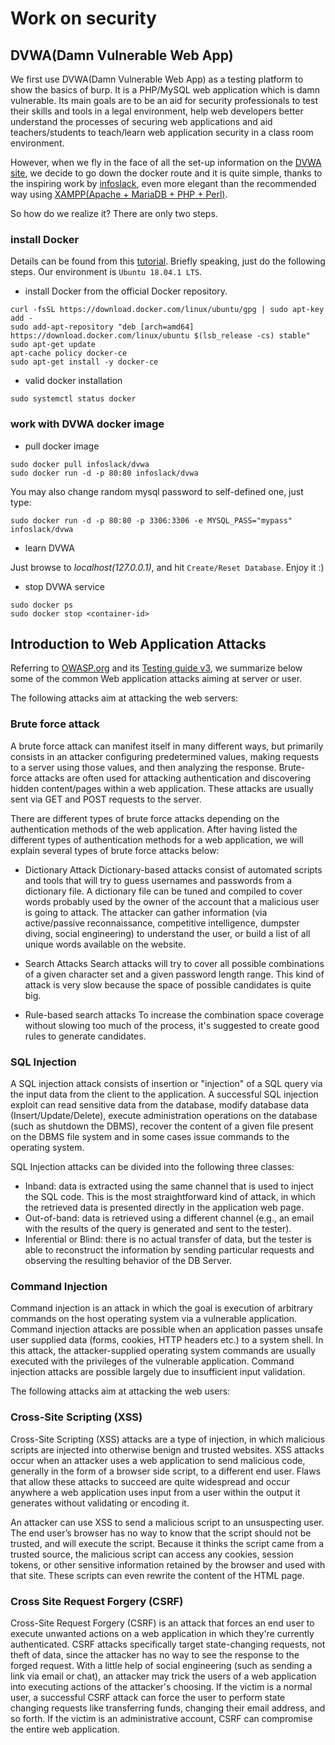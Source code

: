 # Work on security

## DVWA(Damn Vulnerable Web App)

We first use DVWA(Damn Vulnerable Web App) as a testing platform to show the basics of burp. It is a PHP/MySQL web application which is damn vulnerable. Its main goals are to be an aid for security professionals to test their skills and tools in a legal environment, help web developers better understand the processes of securing web applications and aid teachers/students to teach/learn web application security in a class room environment.

However, when we fly in the face of all the set-up information on the [DVWA site](http://www.dvwa.co.uk/), we decide to go down the docker route and it is quite simple, thanks to the inspiring work by [infoslack](https://github.com/infoslack/docker-dvwa), even more elegant than the recommended way using [XAMPP(Apache + MariaDB + PHP + Perl)](https://www.apachefriends.org/index.html).

So how do we realize it? There are only two steps.

### install Docker

Details can be found from this [tutorial](https://www.digitalocean.com/community/tutorials/how-to-install-and-use-docker-on-ubuntu-16-04). Briefly speaking, just do the following steps. Our environment is `Ubuntu 18.04.1 LTS`.

- install Docker from the official Docker repository.

```shell
curl -fsSL https://download.docker.com/linux/ubuntu/gpg | sudo apt-key add -
sudo add-apt-repository "deb [arch=amd64] https://download.docker.com/linux/ubuntu $(lsb_release -cs) stable"
sudo apt-get update
apt-cache policy docker-ce
sudo apt-get install -y docker-ce
```

- valid docker installation

```shell
sudo systemctl status docker
```

### work with DVWA docker image

- pull docker image

```shell
sudo docker pull infoslack/dvwa
sudo docker run -d -p 80:80 infoslack/dvwa
```
You may also change random mysql password to self-defined one, just type:

```shell
sudo docker run -d -p 80:80 -p 3306:3306 -e MYSQL_PASS="mypass" infoslack/dvwa
```

- learn DVWA

Just browse to *localhost(127.0.0.1)*, and hit `Create/Reset Database`. Enjoy it :)

- stop DVWA service

```shell
sudo docker ps
sudo docker stop <container-id>
```

## Introduction to Web Application Attacks
Referring to [OWASP.org](https://www.owasp.org/) and its [Testing guide v3](https://www.owasp.org/index.php/OWASP_Testing_Guide_v3_Table_of_Contents), we summarize below some of the common Web application attacks aiming at server or user.

The following attacks aim at attacking the web servers:
### Brute force attack
A brute force attack can manifest itself in many different ways, but primarily consists in an attacker configuring predetermined values, making requests to a server using those values, and then analyzing the response. Brute-force attacks are often used for attacking authentication and discovering hidden content/pages within a web application. These attacks are usually sent via GET and POST requests to the server.

There are different types of brute force attacks depending on the authentication methods of the web application. After having listed the different types of authentication methods for a web application, we will explain several types of brute force attacks below:

- Dictionary Attack
Dictionary-based attacks consist of automated scripts and tools that will try to guess usernames and passwords from a dictionary file. A dictionary file can be tuned and compiled to cover words probably used by the owner of the account that a malicious user is going to attack. The attacker can gather information (via active/passive reconnaissance, competitive intelligence, dumpster diving, social engineering) to understand the user, or build a list of all unique words available on the website. 

- Search Attacks
Search attacks will try to cover all possible combinations of a given character set and a given password length range. This kind of attack is very slow because the space of possible candidates is quite big.

- Rule-based search attacks
To increase the combination space coverage without slowing too much of the process, it's suggested to create good rules to generate candidates. 

### SQL Injection
A SQL injection attack consists of insertion or "injection" of a SQL query via the input data from the client to the application. A successful SQL injection exploit can read sensitive data from the database, modify database data (Insert/Update/Delete), execute administration operations on the database (such as shutdown the DBMS), recover the content of a given file present on the DBMS file system and in some cases issue commands to the operating system. 

SQL Injection attacks can be divided into the following three classes:

- Inband: data is extracted using the same channel that is used to inject the SQL code. This is the most straightforward kind of attack, in which the retrieved data is presented directly in the application web page.
- Out-of-band: data is retrieved using a different channel (e.g., an email with the results of the query is generated and sent to the tester).
- Inferential or Blind: there is no actual transfer of data, but the tester is able to reconstruct the information by sending particular requests and observing the resulting behavior of the DB Server.

### Command Injection
Command injection is an attack in which the goal is execution of arbitrary commands on the host operating system via a vulnerable application. Command injection attacks are possible when an application passes unsafe user supplied data (forms, cookies, HTTP headers etc.) to a system shell. In this attack, the attacker-supplied operating system commands are usually executed with the privileges of the vulnerable application. Command injection attacks are possible largely due to insufficient input validation. 

The following attacks aim at attacking the web users:
### Cross-Site Scripting (XSS)
Cross-Site Scripting (XSS) attacks are a type of injection, in which malicious scripts are injected into otherwise benign and trusted websites. XSS attacks occur when an attacker uses a web application to send malicious code, generally in the form of a browser side script, to a different end user. Flaws that allow these attacks to succeed are quite widespread and occur anywhere a web application uses input from a user within the output it generates without validating or encoding it. 

An attacker can use XSS to send a malicious script to an unsuspecting user. The end user’s browser has no way to know that the script should not be trusted, and will execute the script. Because it thinks the script came from a trusted source, the malicious script can access any cookies, session tokens, or other sensitive information retained by the browser and used with that site. These scripts can even rewrite the content of the HTML page.

### Cross Site Request Forgery (CSRF)
Cross-Site Request Forgery (CSRF) is an attack that forces an end user to execute unwanted actions on a web application in which they're currently authenticated. CSRF attacks specifically target state-changing requests, not theft of data, since the attacker has no way to see the response to the forged request. With a little help of social engineering (such as sending a link via email or chat), an attacker may trick the users of a web application into executing actions of the attacker's choosing. If the victim is a normal user, a successful CSRF attack can force the user to perform state changing requests like transferring funds, changing their email address, and so forth. If the victim is an administrative account, CSRF can compromise the entire web application. 
